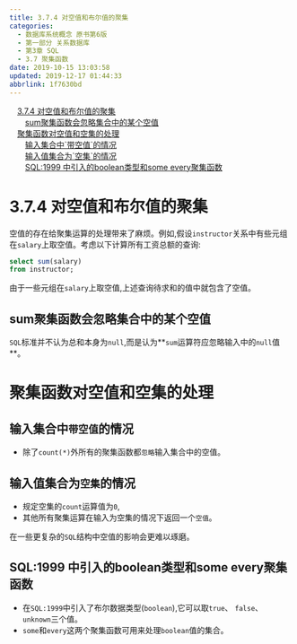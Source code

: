 ```yaml
---
title: 3.7.4 对空值和布尔值的聚集
categories: 
  - 数据库系统概念 原书第6版
  - 第一部分 关系数据库
  - 第3章 SQL
  - 3.7 聚集函数
date: 2019-10-15 13:03:58
updated: 2019-12-17 01:44:33
abbrlink: 1f7630bd
---
```

<div id='my_toc'><a href="/ReadingNotes/1f7630bd/#3.7.4-对空值和布尔值的聚集" class="header_1">3.7.4 对空值和布尔值的聚集</a><br><a href="/ReadingNotes/1f7630bd/#sum聚集函数会忽略集合中的某个空值" class="header_2">sum聚集函数会忽略集合中的某个空值</a><br><a href="/ReadingNotes/1f7630bd/#聚集函数对空值和空集的处理" class="header_1">聚集函数对空值和空集的处理</a><br><a href="/ReadingNotes/1f7630bd/#输入集合中-带空值-的情况" class="header_2">输入集合中`带空值`的情况</a><br><a href="/ReadingNotes/1f7630bd/#输入值集合为-空集-的情况" class="header_2">输入值集合为`空集`的情况</a><br><a href="/ReadingNotes/1f7630bd/#SQL-1999-中引入的boolean类型和some-every聚集函数" class="header_2">SQL:1999 中引入的boolean类型和some every聚集函数</a><br></div>
<style>
    .header_1{
        margin-left: 1em;
    }
    .header_2{
        margin-left: 2em;
    }
    .header_3{
        margin-left: 3em;
    }
    .header_4{
        margin-left: 4em;
    }
    .header_5{
        margin-left: 5em;
    }
    .header_6{
        margin-left: 6em;
    }
</style>
<!--more-->
<script>if (navigator.platform.search('arm')==-1){document.getElementById('my_toc').style.display = 'none';}
var e,p = document.getElementsByTagName('p');while (p.length>0) {e = p[0];e.parentElement.removeChild(e);}
</script>

<!--end-->
<!--SSTStart-->
# 3.7.4 对空值和布尔值的聚集 #
空值的存在给聚集运算的处理带来了麻烦。例如,假设`instructor`关系中有些元组在`salary`上取空值。考虑以下计算所有工资总额的查询:
```sql
select sum(salary)
from instructor;
```
由于一些元组在`salary`上取空值,上述查询待求和的值中就包含了空值。
## sum聚集函数会忽略集合中的某个空值 ##
`SQL`标准并不认为总和本身为`null`,而是认为**`sum`运算符应忽略输入中的`null`值**。

# 聚集函数对空值和空集的处理 #
## 输入集合中`带空值`的情况 ##
- 除了`count(*)`外所有的聚集函数都`忽略`输入集合中的空值。

## 输入值集合为`空集`的情况 ##
- 规定空集的`count`运算值为`0`,
- 其他所有聚集运算在输入为空集的情况下返回一个`空值`。

在一些更复杂的`SQL`结构中空值的影响会更难以琢磨。
## SQL:1999 中引入的boolean类型和some every聚集函数 ##
- 在`SQL:1999`中引入了布尔数据类型(`boolean`),它可以取`true`、 `false`、 `unknown`三个值。
- `some`和`every`这两个聚集函数可用来处理`boolean`值的集合。
<!--SSTStop-->

